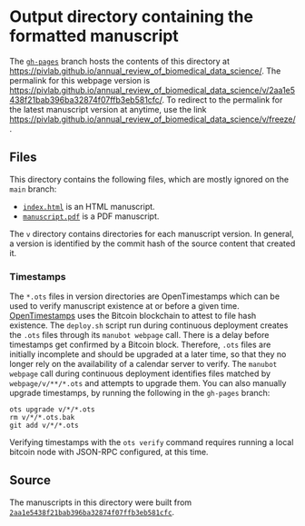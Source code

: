 # Output directory containing the formatted manuscript

The [`gh-pages`](https://github.com/pivlab/annual_review_of_biomedical_data_science/tree/gh-pages) branch hosts the contents of this directory at <https://pivlab.github.io/annual_review_of_biomedical_data_science/>.
The permalink for this webpage version is <https://pivlab.github.io/annual_review_of_biomedical_data_science/v/2aa1e5438f21bab396ba32874f07ffb3eb581cfc/>.
To redirect to the permalink for the latest manuscript version at anytime, use the link <https://pivlab.github.io/annual_review_of_biomedical_data_science/v/freeze/>.

## Files

This directory contains the following files, which are mostly ignored on the `main` branch:

+ [`index.html`](index.html) is an HTML manuscript.
+ [`manuscript.pdf`](manuscript.pdf) is a PDF manuscript.

The `v` directory contains directories for each manuscript version.
In general, a version is identified by the commit hash of the source content that created it.

### Timestamps

The `*.ots` files in version directories are OpenTimestamps which can be used to verify manuscript existence at or before a given time.
[OpenTimestamps](https://opentimestamps.org/) uses the Bitcoin blockchain to attest to file hash existence.
The `deploy.sh` script run during continuous deployment creates the `.ots` files through its `manubot webpage` call.
There is a delay before timestamps get confirmed by a Bitcoin block.
Therefore, `.ots` files are initially incomplete and should be upgraded at a later time, so that they no longer rely on the availability of a calendar server to verify.
The `manubot webpage` call during continuous deployment identifies files matched by `webpage/v/**/*.ots` and attempts to upgrade them.
You can also manually upgrade timestamps, by running the following in the `gh-pages` branch:

```shell
ots upgrade v/*/*.ots
rm v/*/*.ots.bak
git add v/*/*.ots
```

Verifying timestamps with the `ots verify` command requires running a local bitcoin node with JSON-RPC configured, at this time.

## Source

The manuscripts in this directory were built from
[`2aa1e5438f21bab396ba32874f07ffb3eb581cfc`](https://github.com/pivlab/annual_review_of_biomedical_data_science/commit/2aa1e5438f21bab396ba32874f07ffb3eb581cfc).
